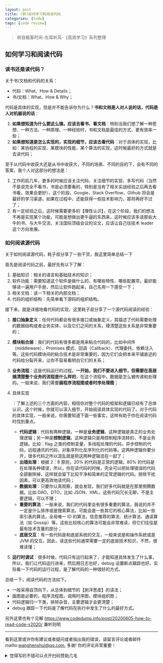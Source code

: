 ```yaml
---
layout: post
title: (转)如何学习和阅读代码
categories: [todo]
tags: [code review]
---
```


> 转自极客时间-左耳听风-《高效学习》系列整理



## 如何学习和阅读代码

### 读书还是读代码？

关于书/文档和代码的关系：

- 代码：What、How & Details；
- 书/文档：What、How & Why；

代码是具体的实现，但是并不能告诉你为什么？**书和文档是人对人说的话，代码是人对机器说的话**：

1. **如果想知道为什么要这么搞，应该去看书、看文档**：特别当我们想了解一种思想、一种方法、一种原理、一种经验时，书和文档是最佳的方式、更有效率一些；
2. **如果想知道是怎么实现的，实现的细节，应该去看代码**：对于具体的实现，比如：某协程的实现、某模块的性能、某个算法的实现，这时候最好的方式就是去读代码；

至于从代码中收获大还是从书中收获大，不同的场景、不同的目的下，会有不同的答案，我个人对这部分的想法是：

1. 工作的前几年，更多的时候应该关注代码、关注细节的实现、多写代码（当然不是说完全不看书，书是必须要看的，特别是当有了相关实战经验之后再去看书看，效果会更好），这个阶段，Google、Stack Overflow、Github 将会是最好的学习渠道，如果在过程中，还能获得一些技术影响力，那将再好不过了；
2. 有一定经验之后，这时候需要更多的【理性认识】，在这个阶段，我们的想法不再是实现某个功能，可能是想做出更牛逼的东西来，这时候应该多读那些大牛的书、与大牛交流、关注国际顶级会议的论文，应该让自己往技术 leader 这个方向发展。

### 如何阅读源代码

关于如何阅读源代码，耗子叔分享了一些干货，我这里简单总结一下

首先是阅读代码之前，最好先有以下了解：

1. 基础知识：相关的语言和基础技术的知识；
2. 软件功能：需要知道这个软件是做什么的、有哪些特性、哪些配置项，最好能够读一遍用户手册，然后让软件跑起来，自己先用一下感受一下；
3. 相关文档：读一下相关的内部文档；
4. 代码的组织结构：先简单看下源码的组织结构。

接下来，就是详细地看代码的实现，这里耗子叔分享了一个源代码阅读的经验：

1. **接口抽象定义**：任何代码都会有很多接口或抽象定义，其描述了代码需要处理的数据结构或者业务实体，以及它们之间的关系，理清楚这些关系是非常重要的；

2. **模块粘合层**：我们的代码有很多都是用来粘合代码的，比如中间件（middleware）、Promises 模式、回调（Callback）、代理委托、依赖注入等。这些代码模块间的粘合技术是非常重要的，因为它们会把本来平铺直述的代码给分裂开来，让你不容易看明白它们的关系；

3. **业务流程**：这是代码运行的过程。**一开始，我们不要进入细节，但需要在高层搞清楚整个业务的流程是什么样的**，在这个流程中，数据是怎么被传递和处理的。一般来说，我们需要**画程序流程图或者时序处理图**；

4. 具体实现

   ：了解上述的三个方面的内容，相信你对整个代码的框架和逻辑已经有了总体认识。这个时候，你就可以深入细节，开始阅读具体实现的代码了。对于代码的具体实现，一般来说，你需要知道下面一些事实，这样有助于你在阅读代码时找到重点。

   - **代码逻辑**：代码有两种逻辑，一种是**业务逻辑**，这种逻辑是真正的业务处理逻辑；另一种是**控制逻辑**，这种逻辑只是用控制程序流转的，不是业务逻辑。比如：flag 之类的控制变量，多线程处理的代码，异步控制的代码，远程通讯的代码，对象序列化反序列化的代码等。这两种逻辑你要分开，很多代码之所以混乱就是把这两种逻辑混在一起了；
   - **出错处理**：根据 2：8 原则，20% 的代码是正常的逻辑，80% 的代码是在处理各种错误，所以，你在读代码的时候，完全可以把处理错误的代码全部删除掉，这样就会留下比较干净和简单的正常逻辑的代码。排除干扰因素，可以更高效地读代码；
   - **数据处理**：只要你认真观察，就会发现，我们好多代码就是在那里倒腾数据。比如 DAO、DTO，比如 JSON、XML，这些代码冗长无聊，不是主要逻辑，可以不理；
   - **重要的算法**：一般来说，我们的代码里会有很多重要的算法，我说的并不一定是什么排序或是搜索算法，可能会是一些其它的核心算法，比如一些索引表的算法，全局唯一 ID 的算法，信息推荐的算法、统计算法、通读算法（如 Gossip）等。这些比较核心的算法可能会非常难读，但它们往往是最有技术含量的部分；
   - **底层交互**：有一些代码是和底层系统的交互，一般来说是和操作系统或是 JVM 的交互。因此，读这些代码通常需要一定的底层技术知识，不然，很难读懂；

5. **运行时调试**：很多时候，代码只有运行起来了，才能知道具体发生了什么事，所以，我们让代码运行进来，然后用日志也好，debug 设置断点跟踪也好。实际看一下代码的运行过程，是了解代码的一种很好的方式。

总结一下，阅读代码的方法如下。

- 一般采用自顶向下，从总体到细节的【剥洋葱皮】的读法；
- 画图是必要的，程序流程图，调用时序图，模块组织图；
- 代码逻辑归一下类，排除杂音，主要逻辑才会更清楚；
- debug 跟踪一下代码是了解代码在执行中发生了什么的最好方式。



另外这里也有个见解 https://www.codedump.info/post/20200605-how-to-read-code-v2020/ 兼听则明


---

看到这里或许你有建议或者疑问或者指出我的错误，请留言评论或者邮件mailto:wanghenshui@qq.com, 多谢!  你的评论非常重要！

<details>
<summary>觉得写的不错可以点开扫码赞助几毛</summary>
<img src="https://wanghenshui.github.io/assets/wepay.png" alt="微信转账">
</details>
